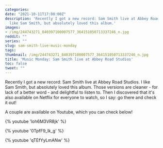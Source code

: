 ```yaml
---
categories:
date: "2021-10-11T17:00:00Z"
description: 'Recently I got a new record: Sam Smith live at Abbey Road Studios. I
  like Sam Smith, but absolutely loved this album.'
images:
- /img/244743271_840397100007577_364151050713337246_n.jpg
reddit: ""
series: ""
slug: sam-smith-live-music-monday
tags:
thumbnail: /img/244743271_840397100007577_364151050713337246_n.jpg
title: 'Music Monday: Sam Smith live at Abbey Road Studios'
toc: false
tweet: ""
---
```

Recently I got a new record: Sam Smith live at Abbey Road Studios. I like Sam Smith, but absolutely loved this album. Those versions are cleaner - for lack of a better word - and delightful to listen to. Then I discovered that it's also available on Netflix for everyone to watch, so I say: go there and check it out!

A couple are available on Youtube, which you can check below!

<!--more-->

{% youtube 'loh6M3VR8jk' %}

{% youtube '0TpfF9_lk_g' %}

{% youtube 'qTEfYyLmANw' %}

